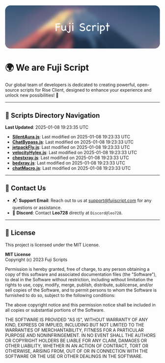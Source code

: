 ![Banner](.github/b.webp)

# 🌍 **We are Fuji Script**

Our global team of developers is dedicated to creating powerful, open-source scripts for Rise Client, designed to enhance your experience and unlock new possibilities! 🌟

---
<!-- SCRIPTS_NAVIGATION_START -->
## 📂 **Scripts Directory Navigation**

**Last Updated**: 2025-01-08 19:23:35 UTC

- **[SilentAura.js](scripts/SilentAura.js)**: Last modified on 2025-01-08 19:23:33 UTC
- **[ChatBypass.js](scripts/ChatBypass.js)**: Last modified on 2025-01-08 19:23:33 UTC
- **[jetpackFly.js](scripts/jetpackFly.js)**: Last modified on 2025-01-08 19:23:33 UTC
- **[velocityHylex.js](scripts/velocityHylex.js)**: Last modified on 2025-01-08 19:23:33 UTC
- **[chestxray.js](scripts/chestxray.js)**: Last modified on 2025-01-08 19:23:33 UTC
- **[bedxray.js](scripts/bedxray.js)**: Last modified on 2025-01-08 19:23:33 UTC
- **[chatMacro.js](scripts/chatMacro.js)**: Last modified on 2025-01-08 19:23:33 UTC

<!-- SCRIPTS_NAVIGATION_END -->

---

## 💬 **Contact Us**  
- 📬 **Support Email**: Reach out to us at [support@fujiscript.com](mailto:support@fujiscript.com) for any questions or assistance.  
- 💬 **Discord**: Contact **Leo728** directly at `Discord@leo728`.

---

## 📜 **License**

This project is licensed under the MIT License.  

**MIT License**  
Copyright (c) 2023 Fuji Scripts  

Permission is hereby granted, free of charge, to any person obtaining a copy of this software and associated documentation files (the "Software"), to deal in the Software without restriction, including without limitation the rights to use, copy, modify, merge, publish, distribute, sublicense, and/or sell copies of the Software, and to permit persons to whom the Software is furnished to do so, subject to the following conditions:  

The above copyright notice and this permission notice shall be included in all copies or substantial portions of the Software.  

THE SOFTWARE IS PROVIDED "AS IS", WITHOUT WARRANTY OF ANY KIND, EXPRESS OR IMPLIED, INCLUDING BUT NOT LIMITED TO THE WARRANTIES OF MERCHANTABILITY, FITNESS FOR A PARTICULAR PURPOSE AND NONINFRINGEMENT. IN NO EVENT SHALL THE AUTHORS OR COPYRIGHT HOLDERS BE LIABLE FOR ANY CLAIM, DAMAGES OR OTHER LIABILITY, WHETHER IN AN ACTION OF CONTRACT, TORT OR OTHERWISE, ARISING FROM, OUT OF OR IN CONNECTION WITH THE SOFTWARE OR THE USE OR OTHER DEALINGS IN THE SOFTWARE.  
